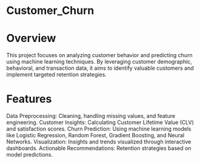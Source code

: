 # Customer_Churn

# Overview
This project focuses on analyzing customer behavior and predicting churn using machine learning techniques. By leveraging customer demographic, behavioral, and transaction data, it aims to identify valuable customers and implement targeted retention strategies.

# Features
Data Preprocessing: Cleaning, handling missing values, and feature engineering.
Customer Insights: Calculating Customer Lifetime Value (CLV) and satisfaction scores.
Churn Prediction: Using machine learning models like Logistic Regression, Random Forest, Gradient Boosting, and Neural Networks.
Visualization: Insights and trends visualized through interactive dashboards.
Actionable Recommendations: Retention strategies based on model predictions.
